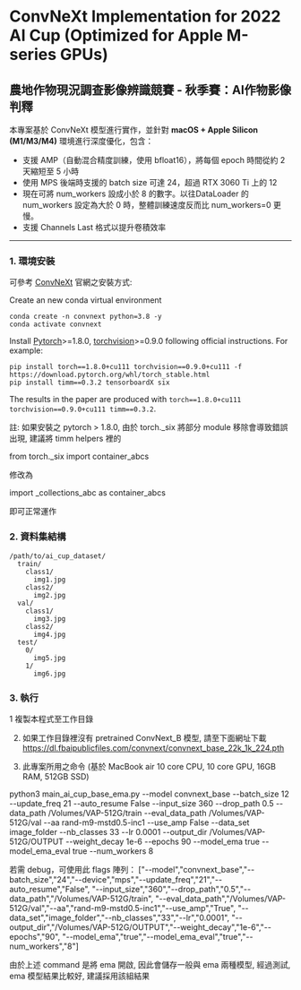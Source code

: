 
# ConvNeXt Implementation for 2022 AI Cup (Optimized for Apple M-series GPUs)

## 農地作物現況調查影像辨識競賽 - 秋季賽：AI作物影像判釋

本專案基於 ConvNeXt 模型進行實作，並針對 **macOS + Apple Silicon (M1/M3/M4)** 環境進行深度優化，包含：

- 支援 AMP（自動混合精度訓練，使用 bfloat16），將每個 epoch 時間從約 2 天縮短至 5 小時
- 使用 MPS 後端時支援的 batch size 可達 24，超過 RTX 3060 Ti 上的 12
- 現在可將 num_workers 設成小於 8 的數字。以往DataLoader 的 num_workers 設定為大於 0 時，整體訓練速度反而比 num_workers=0 更慢。
- 支援 Channels Last 格式以提升卷積效率

---
### 1. 環境安裝

可參考 [ConvNeXt](https://github.com/facebookresearch/ConvNeXt/blob/main/INSTALL.md) 官網之安裝方式:

Create an new conda virtual environment
```
conda create -n convnext python=3.8 -y
conda activate convnext
```
Install [Pytorch](https://pytorch.org/)>=1.8.0, [torchvision](https://pytorch.org/vision/stable/index.html)>=0.9.0 following official instructions. For example:
```
pip install torch==1.8.0+cu111 torchvision==0.9.0+cu111 -f https://download.pytorch.org/whl/torch_stable.html
pip install timm==0.3.2 tensorboardX six
```

The results in the paper are produced with `torch==1.8.0+cu111 torchvision==0.9.0+cu111 timm==0.3.2`.

註: 如果安裝之 pytorch > 1.8.0, 由於 torch._six 將部分 module 移除會導致錯誤出現, 建議將 timm helpers 裡的

from torch._six import container_abcs

修改為

import _collections_abc as container_abcs

即可正常運作

### 2. 資料集結構

```
/path/to/ai_cup_dataset/
  train/
    class1/
      img1.jpg
    class2/
      img2.jpg
  val/
    class1/
      img3.jpg
    class2/
      img4.jpg
  test/
    0/
      img5.jpg
    1/
      img6.jpg

```

### 3. 執行

1 複製本程式至工作目錄

2. 如果工作目錄裡沒有 pretrained ConvNext_B 模型, 請至下面網址下載
https://dl.fbaipublicfiles.com/convnext/convnext_base_22k_1k_224.pth

3. 此專案所用之命令 (基於 MacBook air 10 core CPU, 10 core GPU, 16GB RAM, 512GB SSD)

python3 main_ai_cup_base_ema.py --model convnext_base --batch_size 12 --update_freq 21 --auto_resume False --input_size 360 --drop_path 0.5 --data_path /Volumes/VAP-512G/train --eval_data_path /Volumes/VAP-512G/val --aa rand-m9-mstd0.5-inc1 --use_amp False --data_set image_folder --nb_classes 33 --lr 0.0001 --output_dir /Volumes/VAP-512G/OUTPUT --weight_decay 1e-6 --epochs 90 --model_ema true --model_ema_eval true --num_workers 8

若需 debug，可使用此 flags 陣列：
["--model","convnext_base","--batch_size","24","--device","mps","--update_freq","21","--auto_resume","False",
 "--input_size","360","--drop_path","0.5","--data_path","/Volumes/VAP-512G/train",
 "--eval_data_path","/Volumes/VAP-512G/val","--aa","rand-m9-mstd0.5-inc1","--use_amp","True",
 "--data_set","image_folder","--nb_classes","33","--lr","0.0001",
 "--output_dir","/Volumes/VAP-512G/OUTPUT","--weight_decay","1e-6","--epochs","90",
 "--model_ema","true","--model_ema_eval","true","--num_workers","8"]


由於上述 command 是將 ema 開啟, 因此會儲存一般與 ema 兩種模型, 經過測試, ema 模型結果比較好, 建議採用該組結果
